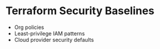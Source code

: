 # Terraform Security Baselines

- Org policies
- Least-privilege IAM patterns
- Cloud provider security defaults

